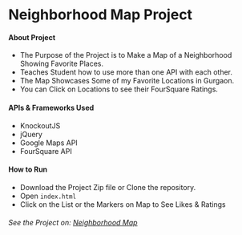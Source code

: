 # Neighborhood Map Project

#### About Project
* The Purpose of the Project is to Make a Map of a Neighborhood Showing Favorite Places.
* Teaches Student how to use more than one API with each other.
* The Map Showcases Some of my Favorite Locations in Gurgaon.
* You can Click on Locations to see their FourSquare Ratings.

#### APIs & Frameworks Used
* KnockoutJS
* jQuery
* Google Maps API
* FourSquare API

#### How to Run
* Download the Project Zip file or Clone the repository.
* Open `index.html`
* Click on the List or the Markers on Map to See Likes & Ratings

###### See the Project on: [Neighborhood Map](http://sagarchoudhary96.github.io/Neighborhood-Map)
